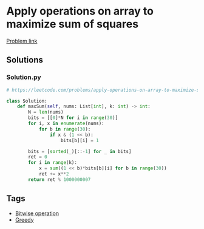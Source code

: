 # Apply operations on array to maximize sum of squares

[Problem link](https://leetcode.com/problems/apply-operations-on-array-to-maximize-sum-of-squares/)

## Solutions


### Solution.py
```py
# https://leetcode.com/problems/apply-operations-on-array-to-maximize-sum-of-squares/

class Solution:
    def maxSum(self, nums: List[int], k: int) -> int:
        N = len(nums)
        bits = [[0]*N for i in range(30)]
        for i, x in enumerate(nums):
            for b in range(30):
                if x & (1 << b):
                    bits[b][i] = 1

        bits = [sorted(_)[::-1] for _ in bits]
        ret = 0
        for i in range(k):
            x = sum((1 << b)*bits[b][i] for b in range(30))
            ret += x**2
        return ret % 1000000007
```
## Tags

* [Bitwise operation](/Collections/bitwise-operation.md#bitwise-operation)
* [Greedy](/Collections/greedy.md#greedy)
